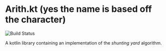 # Arith.kt (yes the name is based off the character)

![Build Status](https://github.com/flyingsl0ths/opengl-template/actions/workflows/ci.yaml/badge.svg)

A kotlin library containing an implementation of the _shunting yard_ algorithm.

